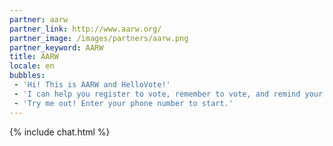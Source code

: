 ```yaml
---
partner: aarw
partner_link: http://www.aarw.org/
partner_image: /images/partners/aarw.png
partner_keyword: AARW
title: AARW
locale: en
bubbles:
 - 'Hi! This is AARW and HelloVote!'
 - 'I can help you register to vote, remember to vote, and remind your friends to vote too.'
 - 'Try me out! Enter your phone number to start.'
---
```

{% include chat.html %}



